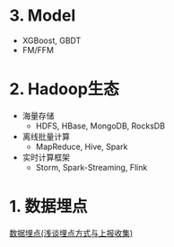 
# 3. Model
- XGBoost, GBDT
- FM/FFM

# 2. Hadoop生态

- 海量存储
  - HDFS, HBase, MongoDB, RocksDB
- 离线批量计算
  - MapReduce, Hive, Spark
- 实时计算框架
  - Storm, Spark-Streaming, Flink
  
# 1. 数据埋点

[数据埋点(浅谈埋点方式与上报收集)](https://www.jianshu.com/p/58063f964820)
